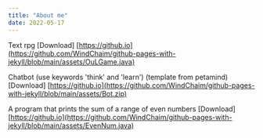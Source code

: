 ```yaml
---
title: "About me"
date: 2022-05-17
---
```


Text rpg
[Download] [https://github.io](https://github.com/WindChaim/github-pages-with-jekyll/blob/main/assets/OuLGame.java)

Chatbot (use keywords 'think' and 'learn') (template from petamind)
[Download] [https://github.io](https://github.com/WindChaim/github-pages-with-jekyll/blob/main/assets/Bot.zip)

A program that prints the sum of a range of even numbers
[Download] [https://github.io](https://github.com/WindChaim/github-pages-with-jekyll/blob/main/assets/EvenNum.java)
